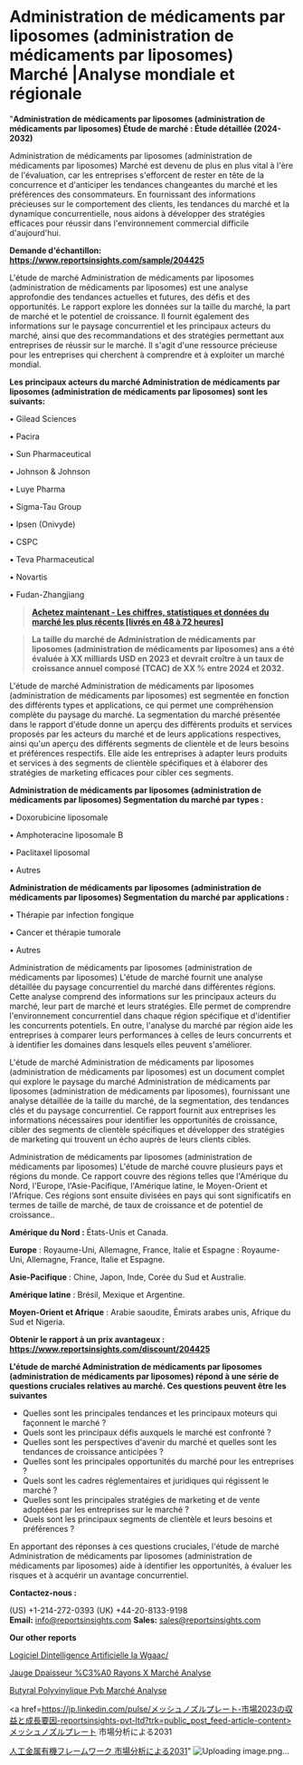 # Administration de médicaments par liposomes (administration de médicaments par liposomes) Marché |Analyse mondiale et régionale

"<strong>Administration de médicaments par liposomes (administration de médicaments par liposomes) Étude de marché : Étude détaillée (2024-2032)</strong>

Administration de médicaments par liposomes (administration de médicaments par liposomes) Marché est devenu de plus en plus vital à l'ère de l'évaluation, car les entreprises s'efforcent de rester en tête de la concurrence et d'anticiper les tendances changeantes du marché et les préférences des consommateurs. En fournissant des informations précieuses sur le comportement des clients, les tendances du marché et la dynamique concurrentielle, nous aidons à développer des stratégies efficaces pour réussir dans l'environnement commercial difficile d'aujourd'hui.

<strong>Demande d'échantillon: <a href=https://www.reportsinsights.com/sample/204425>https://www.reportsinsights.com/sample/204425</a></strong>

L'étude de marché Administration de médicaments par liposomes (administration de médicaments par liposomes) est une analyse approfondie des tendances actuelles et futures, des défis et des opportunités. Le rapport explore les données sur la taille du marché, la part de marché et le potentiel de croissance. Il fournit également des informations sur le paysage concurrentiel et les principaux acteurs du marché, ainsi que des recommandations et des stratégies permettant aux entreprises de réussir sur le marché. Il s'agit d'une ressource précieuse pour les entreprises qui cherchent à comprendre et à exploiter un marché mondial.

<strong>Les principaux acteurs du marché Administration de médicaments par liposomes (administration de médicaments par liposomes) sont les suivants:</strong>

• Gilead Sciences

• Pacira

• Sun Pharmaceutical

• Johnson & Johnson

• Luye Pharma

• Sigma-Tau Group

• Ipsen (Onivyde)

• CSPC

• Teva Pharmaceutical

• Novartis

• Fudan-Zhangjiang
<blockquote><a href=https://www.reportsinsights.com/buynow/204425><span style=text-decoration: underline;><strong>Achetez maintenant - Les chiffres, statistiques et données du marché les plus récents [livrés en 48 à 72 heures]</strong></span></a></blockquote>
<blockquote><span style=text-decoration: underline;><strong>La taille du marché de Administration de médicaments par liposomes (administration de médicaments par liposomes) ans a été évaluée à XX milliards USD en 2023 et devrait croître à un taux de croissance annuel composé (TCAC) de XX % entre 2024 et 2032.</strong></span></blockquote>
L'étude de marché Administration de médicaments par liposomes (administration de médicaments par liposomes) est segmentée en fonction des différents types et applications, ce qui permet une compréhension complète du paysage du marché. La segmentation du marché présentée dans le rapport d'étude donne un aperçu des différents produits et services proposés par les acteurs du marché et de leurs applications respectives, ainsi qu'un aperçu des différents segments de clientèle et de leurs besoins et préférences respectifs. Elle aide les entreprises à adapter leurs produits et services à des segments de clientèle spécifiques et à élaborer des stratégies de marketing efficaces pour cibler ces segments.

<strong>Administration de médicaments par liposomes (administration de médicaments par liposomes) Segmentation du marché par types :</strong>

• Doxorubicine liposomale

• Amphoteracine liposomale B

• Paclitaxel liposomal

• Autres

<strong>Administration de médicaments par liposomes (administration de médicaments par liposomes) Segmentation du marché par applications :</strong>

• Thérapie par infection fongique

• Cancer et thérapie tumorale

• Autres

Administration de médicaments par liposomes (administration de médicaments par liposomes) L'étude de marché fournit une analyse détaillée du paysage concurrentiel du marché dans différentes régions. Cette analyse comprend des informations sur les principaux acteurs du marché, leur part de marché et leurs stratégies. Elle permet de comprendre l'environnement concurrentiel dans chaque région spécifique et d'identifier les concurrents potentiels. En outre, l'analyse du marché par région aide les entreprises à comparer leurs performances à celles de leurs concurrents et à identifier les domaines dans lesquels elles peuvent s'améliorer.

L'étude de marché Administration de médicaments par liposomes (administration de médicaments par liposomes) est un document complet qui explore le paysage du marché Administration de médicaments par liposomes (administration de médicaments par liposomes), fournissant une analyse détaillée de la taille du marché, de la segmentation, des tendances clés et du paysage concurrentiel. Ce rapport fournit aux entreprises les informations nécessaires pour identifier les opportunités de croissance, cibler des segments de clientèle spécifiques et développer des stratégies de marketing qui trouvent un écho auprès de leurs clients cibles.

Administration de médicaments par liposomes (administration de médicaments par liposomes) L'étude de marché couvre plusieurs pays et régions du monde. Ce rapport couvre des régions telles que l'Amérique du Nord, l'Europe, l'Asie-Pacifique, l'Amérique latine, le Moyen-Orient et l'Afrique. Ces régions sont ensuite divisées en pays qui sont significatifs en termes de taille de marché, de taux de croissance et de potentiel de croissance..

<strong>Amérique du Nord :</strong> États-Unis et Canada.

<strong>Europe</strong> : Royaume-Uni, Allemagne, France, Italie et Espagne : Royaume-Uni, Allemagne, France, Italie et Espagne.

<strong>Asie-Pacifique</strong> : Chine, Japon, Inde, Corée du Sud et Australie.

<strong>Amérique latine</strong> : Brésil, Mexique et Argentine.

<strong>Moyen-Orient et Afrique</strong> : Arabie saoudite, Émirats arabes unis, Afrique du Sud et Nigeria.

<strong>Obtenir le rapport à un prix avantageux : <a href=https://www.reportsinsights.com/discount/204425>https://www.reportsinsights.com/discount/204425</a></strong>

<strong>L'étude de marché Administration de médicaments par liposomes (administration de médicaments par liposomes) répond à une série de questions cruciales relatives au marché. Ces questions peuvent être les suivantes</strong>
<ul>
  <li>Quelles sont les principales tendances et les principaux moteurs qui façonnent le marché ?</li>
  <li>Quels sont les principaux défis auxquels le marché est confronté ?</li>
  <li>Quelles sont les perspectives d'avenir du marché et quelles sont les tendances de croissance anticipées ?</li>
  <li>Quelles sont les principales opportunités du marché pour les entreprises ?</li>
  <li>Quels sont les cadres réglementaires et juridiques qui régissent le marché ?</li>
  <li>Quelles sont les principales stratégies de marketing et de vente adoptées par les entreprises sur le marché ?</li>
  <li>Quels sont les principaux segments de clientèle et leurs besoins et préférences ?</li>
</ul>
En apportant des réponses à ces questions cruciales, l'étude de marché Administration de médicaments par liposomes (administration de médicaments par liposomes) aide à identifier les opportunités, à évaluer les risques et à acquérir un avantage concurrentiel.

<strong>Contactez-nous :</strong>

(US) +1-214-272-0393
(UK) +44-20-8133-9198
<strong>Email:</strong> <a>info@reportsinsights.com</a>
<strong>Sales:</strong> <a>sales@reportsinsights.com</a>

<strong>Our other reports</strong>

<a href=https://www.linkedin.com/pulse/logiciel-dintelligence-artificielle-ia-wgaac/>Logiciel Dintelligence Artificielle Ia Wgaac/</a>

<a href=https://www.linkedin.com/pulse/jauge-d%C3%A9paisseur-%C3%A0-rayons-x-march%C3%A9-rapport-q9mzf/>Jauge Dpaisseur %C3%A0 Rayons X Marché Analyse</a>

<a href=https://www.linkedin.com/pulse/butyral-polyvinylique-pvb-march%C3%A9-2024-2030-lurmf/>Butyral Polyvinylique Pvb Marché Analyse</a>

<a href=https://jp.linkedin.com/pulse/メッシュノズルプレート-市場2023の収益と成長要因-reportsinsights-pvt-ltd?trk=public_post_feed-article-content>メッシュノズルプレート 市場分析による2031</a>

<a href=https://www.linkedin.com/pulse/人工金属有機フレームワーク-市場allのセグメントの詳細な分析-community-market-research/>人工金属有機フレームワーク 市場分析による2031</a>"
![Uploading image.png…]()
